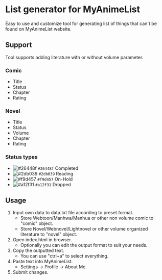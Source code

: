 # List generator for MyAnimeList
Easy to use and customize tool for generating list of things that can't be found on MyAnimeList website.
## Support
Tool supports adding literature with or without volume parameter.
### Comic
- Title
- Status
- Chapter
- Rating
### Novel
- Title
- Status
- Volume
- Chapter
- Rating
### Status types
- ![#26448f](https://via.placeholder.com/15/26448f/000000?text=+) `#26448f` Completed
- ![#2db039](https://via.placeholder.com/15/2db039/000000?text=+) `#2db039` Reading
- ![#f9d457](https://via.placeholder.com/15/f9d457/000000?text=+) `#f9d457` On-Hold
- ![#a12f31](https://via.placeholder.com/15/a12f31/000000?text=+) `#a12f31` Dropped
## Usage
1. Input own data to data.txt file according to preset format.
    - Store Webtoon/Manhwa/Manhua or other non volume comic to "comic" object.
    - Store Novel/Webnovel/Lightnovel or other volume organized literature to "novel" object.
2. Open index.html in browser.
    - Optionally you can edit the output format to suit your needs.
3. Copy the outputted text.
    - You can use "ctrl+a" to select everything.
4. Paste text into MyAnimeList.
    - Settings -> Profile -> About Me.
6. Submit changes.
